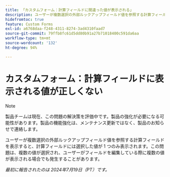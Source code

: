 ```yaml
---
title: 「カスタムフォーム：計算フィールドに間違った値が表示される」
description: ユーザーが複数選択の外部ルックアップフィールド値を参照する計算フィールドを表示すると、計算フィールドには選択した値が 1 つのみ表示されます。この問題は、複数の値が選択され、ユーザーがフィールドを編集している際に複数の値が表示される場合でも発生することがあります。
hidefromtoc: true
feature: Custom Forms
exl-id: a6768daa-f248-4311-8274-3ad4310faad7
source-git-commit: 79ffb8fc61d5dd80b91a27b71018400c591da6aa
workflow-type: tm+mt
source-wordcount: '132'
ht-degree: 94%

---
```


# カスタムフォーム：計算フィールドに表示される値が正しくない

>[!NOTE]
>
>製品チームは現在、この問題の解決策を評価中です。製品の強化が必要になる可能性があります。製品の機能強化は、メンテナンス更新ではなく、製品のお知らせで連絡します。

ユーザーが複数選択の外部ルックアップフィールド値を参照する計算フィールドを表示すると、計算フィールドには選択した値が 1 つのみ表示されます。この問題は、複数の値が選択され、ユーザーがフィールドを編集している際に複数の値が表示される場合でも発生することがあります。

_最初に報告されたのは 2024年7月19日（PT）です。_
